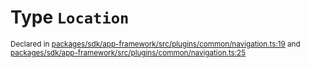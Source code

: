# Type `Location`
<sub>Declared in [packages/sdk/app-framework/src/plugins/common/navigation.ts:19](https://github.com/dxos/dxos/blob/d2aae6ea4/packages/sdk/app-framework/src/plugins/common/navigation.ts#L19) and [packages/sdk/app-framework/src/plugins/common/navigation.ts:25](https://github.com/dxos/dxos/blob/d2aae6ea4/packages/sdk/app-framework/src/plugins/common/navigation.ts#L25)</sub>






